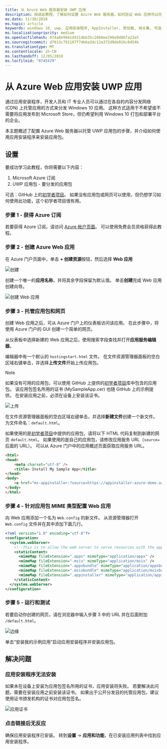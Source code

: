 ```yaml
---
title: 从 Azure Web 服务器安装 UWP 应用
description: 阅读此教程，了解如何设置 Azure Web 服务器、如何验证 Web 应用可以托管应用包，以及如何有效调用和使用应用安装程序。
ms.date: 11/30/2018
ms.topic: article
keywords: windows 10, uwp, 应用安装程序, AppInstaller, 旁加载, 相关集, 可选包, Azure web 服务器
ms.localizationpriority: medium
ms.openlocfilehash: 074a8e9941d4314bb35c28b0ee296e9d86fa23a5
ms.sourcegitcommit: d7613c791107f74b6a3dc12a372d9de916c0454b
ms.translationtype: MT
ms.contentlocale: zh-CN
ms.lasthandoff: 12/05/2018
ms.locfileid: "8745479"
---
```

# <a name="install-a-uwp-app-from-an-azure-web-app"></a>从 Azure Web 应用安装 UWP 应用

通过应用安装程序，开发人员和 IT 专业人员可以通过在各自的内容分发网络 (CDN) 上托管应用的方式来分发 Windows 10 应用。 这种方式适用于不希望或不需要将应用发布到 Microsoft Store，但仍希望利用 Windows 10 打包和部署平台的企业。

本主题概述了配置 Azure Web 服务器以托管 UWP 应用包的步骤，并介绍如何使用应用安装程序来安装应用包。

## <a name="setup"></a>设置

要成功学习此教程，你将需要以下内容：
 
1. Microsoft Azure 订阅 
2. UWP 应用包 - 要分发的应用包

可选：GitHub 上的[初学者项目](https://github.com/AppInstaller/MySampleWebApp)。 如果没有应用包或网页可以使用，但仍想学习如何使用此功能，这个初学者项目很有用。

### <a name="step-1---get-an-azure-subscription"></a>步骤 1 - 获得 Azure 订阅
若要获得 Azure 订阅，请访问 [Azure 帐户页面](https://azure.microsoft.com/free/)。 可以使用免费会员资格获得此教程。

### <a name="step-2---create-an-azure-web-app"></a>步骤 2 - 创建 Azure Web 应用 
在 Azure 门户页面中，单击 **+ 创建资源**按钮，然后选择 **Web 应用**

![创建](images/azure-create-app.png)

创建一个唯一的**应用名称**，并将其余字段保留为默认值。 单击**创建**完成 Web 应用创建向导。 

![创建 Web 应用](images/azure-create-app-2.png)

### <a name="step-3---hosting-the-app-package-and-the-web-page"></a>步骤 3 - 托管应用包和网页 
创建 Web 应用之后，可从 Azure 门户上的仪表板访问该应用。 在此步骤中，将使用 Azure 门户的 GUI 创建一个简单的网页。

从仪表板中选择新建的 Web 应用之后，使用搜索字段查找并打开**应用服务编辑器**。 

编辑器中有一个默认的 `hostingstart.html` 文件。 在文件资源管理器面板的空白区域右键单击，并选择**上传文件**开始上传应用包。

> [!NOTE]
> 如果没有可用的应用包，可以使用 GitHub 上提供的[初学者项目](https://github.com/AppInstaller/MySampleWebApp)库中包含的应用包。 该应用包签名所用的证书 (MySampleApp.cer) 也随 GitHub 上的示例提供。 在安装应用之前，必须在设备上安装该证书。

![上传](images/azure-upload-file.png)

在文件资源管理器面板的空白区域右键单击，并选择**新建文件**创建一个新文件。 为文件命名：`default.html`。

如果使用的是[初学者项目](https://github.com/AppInstaller/MySampleWebApp)中提供的应用包，请将以下 HTML 代码复制到新建的网页 `default.html`。 如果使用的是自己的应用包，请修改应用服务 URL（`source=` 后面的 URL）。 可以从 Azure 门户中的应用概述页面获取应用服务 URL。

```html
<html>
<head>
    <meta charset="utf-8" />
    <title> Install My Sample App</title>
</head>
<body>
    <a href="ms-appinstaller:?source=https://appinstaller-azure-demo.azurewebsites.net/MySampleApp.appxbundle"> Install My Sample App</a>
</body>
</html>
```

### <a name="step-4---configure-the-web-app-for-app-package-mime-types"></a>步骤 4 - 针对应用包 MIME 类型配置 Web 应用

向 Web 应用添加一个名为 `Web.config` 的新文件。 从资源管理器打开 `Web.config` 文件并在其中添加下面几行。 

```xml
<?xml version="1.0" encoding="utf-8"?>
<configuration>
  <system.webServer>
    <!--This is to allow the web server to serve resources with the appropriate file extension-->
    <staticContent>
      <mimeMap fileExtension=".appx" mimeType="application/appx" />
      <mimeMap fileExtension=".msix" mimeType="application/msix" />
      <mimeMap fileExtension=".appxbundle" mimeType="application/appxbundle" />
      <mimeMap fileExtension=".msixbundle" mimeType="application/msixbundle" />
      <mimeMap fileExtension=".appinstaller" mimeType="application/appinstaller" />
    </staticContent>
  </system.webServer>
</configuration>
```

### <a name="step-5---run-and-test"></a>步骤 5 - 运行和测试

若要启动你创建的网页，请在浏览器中输入步骤 3 中的 URL 并在后面附加 `/default.html`。 

![边缘](images/edge.png)

单击“安装我的示例应用”启动应用安装程序并安装应用包。 

## <a name="troubleshooting-issues"></a>解决问题

### <a name="app-installer-app-fails-to-install"></a>应用安装程序无法安装 
如果未在设备上安装为应用包签名所用的证书，应用安装将失败。 若要解决此问题，需要在安装应用之前安装该证书。 如果出于公开分发目的托管应用包，建议使用证书颁发机构的证书对应用包签名。 

![应用证书](images/aws-app-cert.png)

### <a name="nothing-happens-when-you-click-the-link"></a>点击链接后无反应 
确保应用安装程序已安装。 转到**设置** -> **应用和功能**，在已安装应用列表中找到应用安装程序。 

